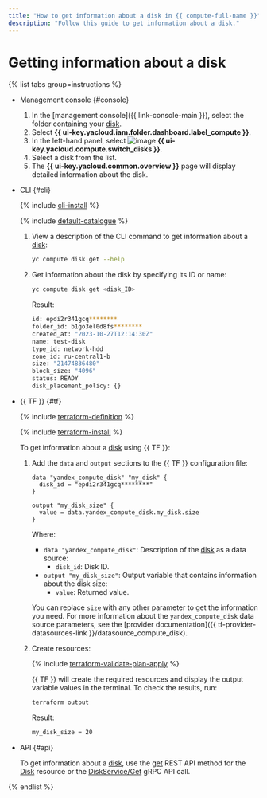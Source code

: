 ```yaml
---
title: "How to get information about a disk in {{ compute-full-name }}"
description: "Follow this guide to get information about a disk."
---
```


# Getting information about a disk

{% list tabs group=instructions %}

- Management console {#console}

   1. In the [management console]({{ link-console-main }}), select the folder containing your [disk](../../concepts/disk.md).
   1. Select **{{ ui-key.yacloud.iam.folder.dashboard.label_compute }}**.
   1. In the left-hand panel, select ![image](../../../_assets/console-icons/hard-drive.svg) **{{ ui-key.yacloud.compute.switch_disks }}**.
   1. Select a disk from the list.
   1. The **{{ ui-key.yacloud.common.overview }}** page will display detailed information about the disk.

- CLI {#cli}

   {% include [cli-install](../../../_includes/cli-install.md) %}

   {% include [default-catalogue](../../../_includes/default-catalogue.md) %}

   1. View a description of the CLI command to get information about a [disk](../../concepts/disk.md):

      ```bash
      yc compute disk get --help
      ```

   1. Get information about the disk by specifying its ID or name:

      ```bash
      yc compute disk get <disk_ID>
      ```

      Result:

      ```bash
      id: epdi2r341gcq********
      folder_id: b1go3el0d8fs********
      created_at: "2023-10-27T12:14:30Z"
      name: test-disk
      type_id: network-hdd
      zone_id: ru-central1-b
      size: "21474836480"
      block_size: "4096"
      status: READY
      disk_placement_policy: {}
      ```

- {{ TF }} {#tf}

   {% include [terraform-definition](../../../_tutorials/_tutorials_includes/terraform-definition.md) %}

   {% include [terraform-install](../../../_includes/terraform-install.md) %}

   To get information about a [disk](../../concepts/disk.md) using {{ TF }}:

   1. Add the `data` and `output` sections to the {{ TF }} configuration file:

      ```hcl
      data "yandex_compute_disk" "my_disk" {
        disk_id = "epdi2r341gcq********"
      }

      output "my_disk_size" {
        value = data.yandex_compute_disk.my_disk.size
      }
      ```

      Where:

      * `data "yandex_compute_disk"`: Description of the [disk](../../concepts/disk.md) as a data source:
         * `disk_id`: Disk ID.
      * `output "my_disk_size"`: Output variable that contains information about the disk size:
         * `value`: Returned value.

      You can replace `size` with any other parameter to get the information you need. For more information about the `yandex_compute_disk` data source parameters, see the [provider documentation]({{ tf-provider-datasources-link }}/datasource_compute_disk).

   1. Create resources:

      {% include [terraform-validate-plan-apply](../../../_tutorials/_tutorials_includes/terraform-validate-plan-apply.md) %}

      {{ TF }} will create the required resources and display the output variable values in the terminal. To check the results, run:

      ```bash
      terraform output
      ```

      Result:

      ```bash
      my_disk_size = 20
      ```

- API {#api}

   To get information about a [disk](../../concepts/disk.md), use the [get](../../api-ref/Disk/get.md) REST API method for the [Disk](../../api-ref/Disk/index.md) resource or the [DiskService/Get](../../api-ref/grpc/disk_service.md#Get) gRPC API call.

{% endlist %}